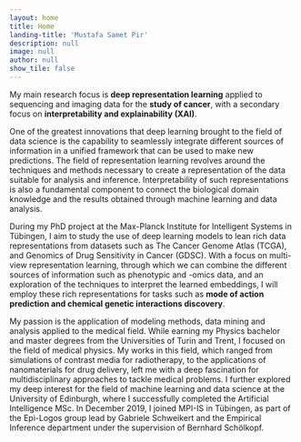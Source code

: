 ```yaml
---
layout: home
title: Home
landing-title: 'Mustafa Samet Pir'
description: null
image: null
author: null
show_tile: false
---
```


My main research focus is __deep representation learning__ applied to sequencing and imaging data for the __study of cancer__, with a secondary focus on __interpretability and explainability (XAI)__. 

One of the greatest innovations that deep learning brought to the field of data science is the capability to seamlessly integrate different sources of information in a unified framework that can be used to make new predictions. The field of representation learning revolves around the techniques and methods necessary to create a representation of the data suitable for analysis and inference. Interpretability of such representations is also a fundamental component to connect the biological domain knowledge and the results obtained through machine learning and data analysis.

During my PhD project at the Max-Planck Institute for Intelligent Systems in Tübingen, I aim to study the use of deep learning models to lean rich data representations from datasets such as The Cancer Genome Atlas (TCGA), and Genomics of Drug Sensitivity in Cancer (GDSC). With a focus on multi-view representation learning, through which we can combine the different sources of information such as phenotypic and -omics data, and an exploration of the techniques to interpret the learned embeddings, I will employ these rich representations for tasks such as __mode of action prediction and chemical genetic interactions discovery__.

My passion is the application of modeling methods, data mining and analysis applied to the medical field. While earning my Physics bachelor and master degrees from the Universities of Turin and Trent, I focused on the field of medical physics. My works in this field, which ranged from simulations of contrast media for radiotherapy, to the applications of nanomaterials for drug delivery, left me with a deep fascination for multidisciplinary approaches to tackle medical problems.
I further explored my deep interest for the field of machine learning and data science at the University of Edinburgh, where I successfully completed the Artificial Intelligence MSc.
In December 2019, I joined MPI-IS in Tübingen, as part of the Epi-Logos group lead by Gabriele Schweikert and the Empirical Inference department under the supervision of Bernhard Schölkopf.

